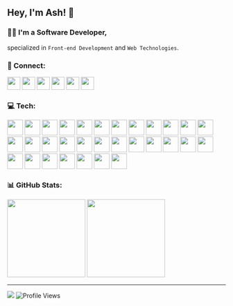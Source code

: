 ## Hey, I'm Ash! 👋
### 👨‍💻 I'm a Software Developer,
specialized in `Front-end Development` and `Web Technologies`.

<!-- ========================= Social ========================= -->
### 💬 Connect:
<div>
  <a href="https://twitter.com/AshtonHeald"><img src="https://img.shields.io/badge/X-%23000000.svg?style=for-the-badge&logo=X&logoColor=white" height="30"></a>
  <a href="https://www.linkedin.com/in/ashtonheald"><img src="https://img.shields.io/badge/linkedin-%230077B5.svg?style=for-the-badge&logo=linkedin&logoColor=white" height="30"></a>
  <a href="https://blog.ashthe.dev"><img src="https://img.shields.io/badge/Hashnode-2962FF?style=for-the-badge&logo=hashnode&logoColor=white" height="30"></a>
  <a href="https://dev.to/ashthedev"><img src="https://img.shields.io/badge/dev.to-0A0A0A?style=for-the-badge&logo=dev.to&logoColor=white" height="30"></a>
  <a href="https://codepen.io/ashthedev"><img src="https://img.shields.io/badge/Codepen-000000?style=for-the-badge&logo=codepen&logoColor=white" height="30"></a>
  <a href="https://leetcode.com/AshTheDev/"><img src="https://img.shields.io/badge/LeetCode-000000?style=for-the-badge&logo=LeetCode&logoColor=#d16c06" height="30"></a>
</div>

<!--
<a><img src="https://img.shields.io/badge/YouTube-%23FF0000.svg?style=for-the-badge&logo=YouTube&logoColor=white" height="40"></a>
<a><img src="https://img.shields.io/badge/Buy%20Me%20a%20Coffee-ffdd00?style=for-the-badge&logo=buy-me-a-coffee&logoColor=black" height="40"></a>
-->

<!-- ========================= Tech ========================= -->
### 💻 Tech:
<!-- https://devicon.dev/ -->
<div>
<img class="icon" src="https://cdn.jsdelivr.net/gh/devicons/devicon@latest/icons/html5/html5-original.svg" height="36" />
<img class="icon" src="https://cdn.jsdelivr.net/gh/devicons/devicon@latest/icons/css3/css3-original.svg" height="36" />
<img class="icon" src="https://cdn.jsdelivr.net/gh/devicons/devicon@latest/icons/javascript/javascript-original.svg" height="36" />
<img class="icon" src="https://cdn.jsdelivr.net/gh/devicons/devicon@latest/icons/typescript/typescript-original.svg" height="36" />
<img class="icon" src="https://cdn.jsdelivr.net/gh/devicons/devicon@latest/icons/react/react-original.svg" height="36" />
<img class="icon" src="https://cdn.jsdelivr.net/gh/devicons/devicon@latest/icons/nextjs/nextjs-original.svg" height="36" />
<img class="icon" src="https://cdn.jsdelivr.net/gh/devicons/devicon@latest/icons/astro/astro-original.svg" height="36" />
<img class="icon" src="https://cdn.jsdelivr.net/gh/devicons/devicon@latest/icons/sass/sass-original.svg" height="36" />
<img class="icon" src="https://cdn.jsdelivr.net/gh/devicons/devicon@latest/icons/tailwindcss/tailwindcss-original.svg" height="36" />
<img class="icon" src="https://cdn.jsdelivr.net/gh/devicons/devicon@latest/icons/bootstrap/bootstrap-original.svg" height="36" />
<img class="icon" src="https://cdn.jsdelivr.net/gh/devicons/devicon@latest/icons/materialui/materialui-original.svg" height="36" />
<img class="icon" src="https://cdn.jsdelivr.net/gh/devicons/devicon@latest/icons/mysql/mysql-original.svg" height="36" />
<img class="icon" src="https://cdn.jsdelivr.net/gh/devicons/devicon@latest/icons/postgresql/postgresql-original.svg" height="36" />
<img class="icon" src="https://cdn.jsdelivr.net/gh/devicons/devicon@latest/icons/supabase/supabase-original.svg" height="36" />
<img class="icon" src="https://cdn.jsdelivr.net/gh/devicons/devicon@latest/icons/sanity/sanity-original.svg" height="36" />
<img class="icon" src="https://cdn.jsdelivr.net/gh/devicons/devicon@latest/icons/wordpress/wordpress-plain.svg" height="36" />
<img class="icon" src="https://cdn.jsdelivr.net/gh/devicons/devicon@latest/icons/php/php-original.svg" height="36" />
<img class="icon" src="https://cdn.jsdelivr.net/gh/devicons/devicon@latest/icons/npm/npm-original-wordmark.svg" height="36" />
<img class="icon" src="https://cdn.jsdelivr.net/gh/devicons/devicon@latest/icons/yarn/yarn-original.svg" height="36" />
<img class="icon" src="https://cdn.jsdelivr.net/gh/devicons/devicon@latest/icons/pnpm/pnpm-original.svg" height="36" />
<img class="icon" src="https://cdn.jsdelivr.net/gh/devicons/devicon@latest/icons/bun/bun-original.svg" height="36" />
<img class="icon" src="https://cdn.jsdelivr.net/gh/devicons/devicon@latest/icons/nodejs/nodejs-original.svg" height="36" />
<img class="icon" src="https://cdn.jsdelivr.net/gh/devicons/devicon@latest/icons/vitejs/vitejs-original.svg" height="36" />
<img class="icon" src="https://cdn.jsdelivr.net/gh/devicons/devicon@latest/icons/vitest/vitest-original.svg" height="36" />
<img class="icon" src="https://cdn.jsdelivr.net/gh/devicons/devicon@latest/icons/playwright/playwright-original.svg" height="36" />
<img class="icon" src="https://cdn.jsdelivr.net/gh/devicons/devicon@latest/icons/figma/figma-original.svg" height="36" />
<img class="icon" src="https://cdn.jsdelivr.net/gh/devicons/devicon@latest/icons/vscode/vscode-original.svg" height="36" />
<img class="icon" src="https://cdn.jsdelivr.net/gh/devicons/devicon@latest/icons/jira/jira-original.svg" height="36" />
<img class="icon" src="https://cdn.jsdelivr.net/gh/devicons/devicon@latest/icons/postman/postman-original.svg" height="36" />
<img class="icon" src="https://cdn.jsdelivr.net/gh/devicons/devicon@latest/icons/eslint/eslint-original.svg" height="36" />
<img class="icon" src="https://cdn.jsdelivr.net/gh/devicons/devicon@latest/icons/python/python-original.svg" height="36" />
</div>

<!--
<img src="https://cdn.jsdelivr.net/gh/devicons/devicon@latest/icons/tensorflow/tensorflow-original.svg" height="40" />
<img src="https://cdn.jsdelivr.net/gh/devicons/devicon@latest/icons/docker/docker-original.svg" height="40" />
<img src="https://cdn.jsdelivr.net/gh/devicons/devicon@latest/icons/git/git-original.svg" />
<img src="https://cdn.jsdelivr.net/gh/devicons/devicon@latest/icons/json/json-original.svg" />
<img src="https://cdn.jsdelivr.net/gh/devicons/devicon@latest/icons/markdown/markdown-original.svg" />
<img src="https://cdn.jsdelivr.net/gh/devicons/devicon@latest/icons/jamstack/jamstack-original.svg" />
<img src="https://cdn.jsdelivr.net/gh/devicons/devicon@latest/icons/vercel/vercel-original.svg" />
<img src="https://cdn.jsdelivr.net/gh/devicons/devicon@latest/icons/netlify/netlify-original.svg" />
<img src="https://cdn.jsdelivr.net/gh/devicons/devicon@latest/icons/framermotion/framermotion-original.svg" />
<img src="https://cdn.jsdelivr.net/gh/devicons/devicon@latest/icons/prisma/prisma-original.svg" />
<img src="https://cdn.jsdelivr.net/gh/devicons/devicon@latest/icons/redux/redux-original.svg" />
<img src="https://cdn.jsdelivr.net/gh/devicons/devicon@latest/icons/qwik/qwik-original.svg" />
<img src="https://cdn.jsdelivr.net/gh/devicons/devicon@latest/icons/wasm/wasm-original.svg" />
<img src="https://cdn.jsdelivr.net/gh/devicons/devicon@latest/icons/rust/rust-original.svg" />
<img src="https://cdn.jsdelivr.net/gh/devicons/devicon@latest/icons/java/java-original.svg" />
<img src="https://cdn.jsdelivr.net/gh/devicons/devicon@latest/icons/graphql/graphql-plain.svg" />
<img src="https://cdn.jsdelivr.net/gh/devicons/devicon@latest/icons/socketio/socketio-original.svg" />
<img src="https://cdn.jsdelivr.net/gh/devicons/devicon@latest/icons/swiper/swiper-original.svg" />
<img src="https://cdn.jsdelivr.net/gh/devicons/devicon@latest/icons/storybook/storybook-original.svg" />
<img src="https://cdn.jsdelivr.net/gh/devicons/devicon@latest/icons/threejs/threejs-original.svg" />
<img src="https://cdn.jsdelivr.net/gh/devicons/devicon@latest/icons/trpc/trpc-original.svg" />
-->

<!-- ========================= Stats ========================= -->
### 📊 GitHub Stats:
<!-- 
https://git.io/streak-stats
https://github.com/anuraghazra/github-readme-stats
-->
<div>  
<img src="https://github-readme-streak-stats.herokuapp.com/?user=AshtonHeald&theme=dracula&hide_border=true&include_all_commits=true&count_private=true" height="180">
<!--
Single: &exclude_days=Sun
Multiple: &exclude_days=Sun%2CSat 
-->
<img src="https://github-readme-stats.vercel.app/api/top-langs/?username=AshtonHeald&theme=dracula&hide_border=true&include_all_commits=true&count_private=true&layout=compact" height="180">
<!--
&langs_count=20
-->
</div>

---

<div>
  
<a href="https://www.buymeacoffee.com/ashtonheald"><img src="https://img.shields.io/badge/Buy%20Me%20a%20Coffee-ffdd00?style=flat-square&logo=buy-me-a-coffee&logoColor=black" /></a>
![Profile Views](https://komarev.com/ghpvc/?username=ashtonheald&color=ff69b4&style=flat-square&abbreviated=true)

</div>


